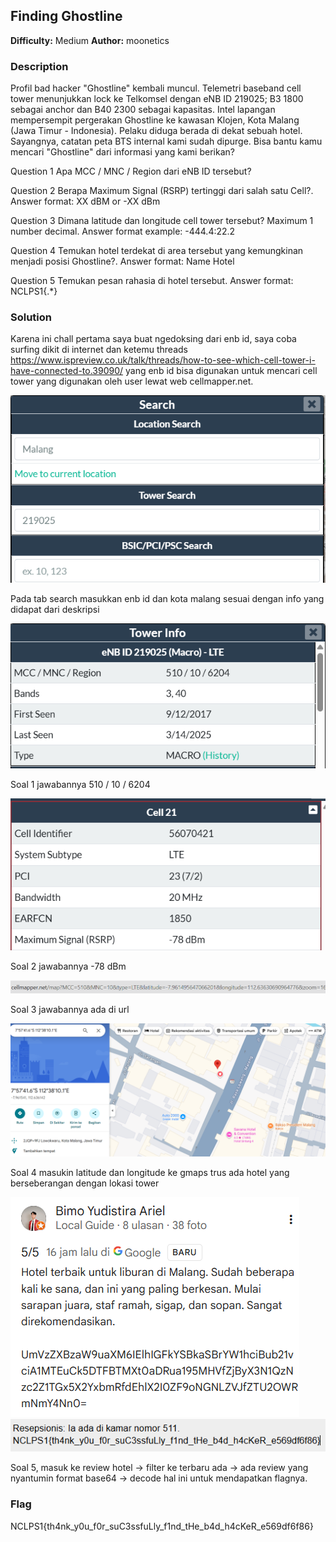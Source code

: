 ## Finding Ghostline
**Difficulty:** Medium
**Author:** moonetics

### Description
Profil bad hacker "Ghostline" kembali muncul. Telemetri baseband cell tower menunjukkan lock ke Telkomsel dengan eNB ID 219025; B3 1800 sebagai anchor dan B40 2300 sebagai kapasitas. Intel lapangan mempersempit pergerakan Ghostline ke kawasan Klojen, Kota Malang (Jawa Timur - Indonesia). Pelaku diduga berada di dekat sebuah hotel. Sayangnya, catatan peta BTS internal kami sudah dipurge. Bisa bantu kamu mencari "Ghostline" dari informasi yang kami berikan?

Question 1
Apa MCC / MNC / Region dari eNB ID tersebut?

Question 2
Berapa Maximum Signal (RSRP) tertinggi dari salah satu Cell?. Answer format: XX dBM or -XX dBm

Question 3
Dimana latitude dan longitude cell tower tersebut? Maximum 1 number decimal. Answer format example: -444.4:22.2

Question 4
Temukan hotel terdekat di area tersebut yang kemungkinan menjadi posisi Ghostline?. Answer format: Name Hotel

Question 5
Temukan pesan rahasia di hotel tersebut. Answer format: NCLPS1{.*}

### Solution
Karena ini chall pertama saya buat ngedoksing dari enb id, saya coba surfing dikit di internet dan ketemu threads https://www.ispreview.co.uk/talk/threads/how-to-see-which-cell-tower-i-have-connected-to.39090/ yang enb id bisa digunakan untuk mencari cell tower yang digunakan oleh user lewat web cellmapper.net.

![alt text](image.png)

Pada tab search masukkan enb id dan kota malang sesuai dengan info yang didapat dari deskripsi

![alt text](image-1.png)

Soal 1 jawabannya 510 / 10 / 6204

![alt text](image-2.png)

Soal 2 jawabannya -78 dBm

![alt text](image-3.png)

Soal 3 jawabannya ada di url 

![alt text](image-4.png)

Soal 4 masukin latitude dan longitude ke gmaps trus ada hotel yang berseberangan dengan lokasi tower

![alt text](image-5.png)
![alt text](image-6.png)

Soal 5, masuk ke review hotel -> filter ke terbaru ada -> ada review yang nyantumin format base64 -> decode hal ini untuk mendapatkan flagnya.

### Flag
NCLPS1{th4nk_y0u_f0r_suC3ssfuLly_f1nd_tHe_b4d_h4cKeR_e569df6f86}

